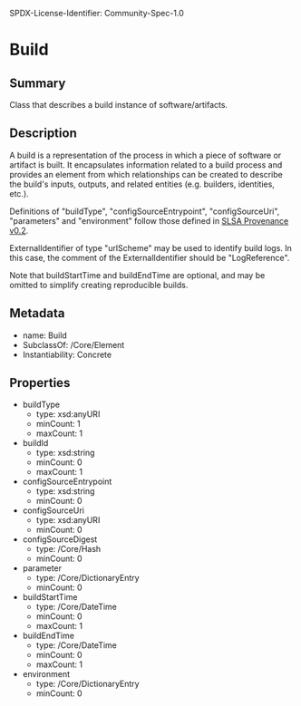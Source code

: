 SPDX-License-Identifier: Community-Spec-1.0

# Build

## Summary

Class that describes a build instance of software/artifacts.

## Description

A build is a representation of the process in which a piece of software or
artifact is built. It encapsulates information related to a build process and
provides an element from which relationships can be created to describe the
build's inputs, outputs, and related entities (e.g. builders, identities,
etc.).

Definitions of "buildType", "configSourceEntrypoint", "configSourceUri",
"parameters" and "environment" follow those defined in
[SLSA Provenance v0.2](https://slsa.dev/provenance/v0.2).

ExternalIdentifier of type "urlScheme" may be used to identify build logs.
In this case, the comment of the ExternalIdentifier should be "LogReference".

Note that buildStartTime and buildEndTime are optional, and may be omitted to
simplify creating reproducible builds.

## Metadata

- name: Build
- SubclassOf: /Core/Element
- Instantiability: Concrete

## Properties

- buildType
  - type: xsd:anyURI
  - minCount: 1
  - maxCount: 1
- buildId
  - type: xsd:string
  - minCount: 0
  - maxCount: 1
- configSourceEntrypoint
  - type: xsd:string
  - minCount: 0
- configSourceUri
  - type: xsd:anyURI
  - minCount: 0
- configSourceDigest
  - type: /Core/Hash
  - minCount: 0
- parameter
  - type: /Core/DictionaryEntry
  - minCount: 0
- buildStartTime
  - type: /Core/DateTime
  - minCount: 0
  - maxCount: 1
- buildEndTime
  - type: /Core/DateTime
  - minCount: 0
  - maxCount: 1
- environment
  - type: /Core/DictionaryEntry
  - minCount: 0
